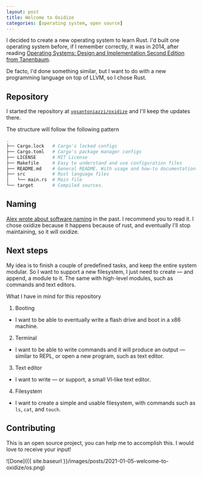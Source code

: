 ```yaml
---
layout: post
title: Welcome to Oxidize
categories: [operating system, open source]
---
```


I decided to create a new operating system to learn Rust. I'd built one operating system before, if I remember correctly, it was in 2014, after reading [Operating Systems: Design and Implementation Second Edition from Tanenbaum](https://www.amazon.com/Operating-Systems-Design-Implementation-Second/dp/0136386776).


De facto, I'd done something similar, but I want to do with a new programming language on top of LLVM, so I chose Rust.

## Repository

I started the repository at [`vgsantoniazzi/oxidize`](https://github.com/vgsantoniazzi/oxidize) and I'll keep the updates there.

The structure will follow the following pattern

```bash
.
├── Cargo.lock   # Cargo's locked configs
├── Cargo.toml   # Cargo's package manager configs
├── LICENSE      # MIT License
├── Makefile     # Easy to understand and use configuration files
├── README.md    # General README. With usage and how-to documentation.
├── src          # Rust language files
│   └── main.rs  # Main file
└── target       # Compiled sources.
```


## Naming

[Alex wrote about software naming](https://alexoliveira.cc/software-naming.html) in the past. I recommend you to read it. I chose oxidize because it happens because of rust, and eventually I'll stop maintaining, so it will oxidize.

## Next steps

My idea is to finish a couple of predefined tasks, and keep the entire system modular. So I want to support a new filesystem, I just need to create — and append, a module to it. The same with high-level modules, such as commands and text editors.

What I have in mind for this repository

1. Booting
  - I want to be able to eventually write a flash drive and boot in a x86 machine.
2. Terminal
  - I want to be able to write commands and it will produce an output — similar to REPL, or open a new program, such as text editor.
3. Text editor
  - I want to write — or support, a small VI-like text editor.
4. Filesystem
 - I want to create a simple and usable filesystem, with commands such as `ls`, `cat`, and `touch`.

## Contributing

This is an open source project, you can help me to accomplish this. I would love to receive your input!

![Done]({{ site.baseurl }}/images/posts/2021-01-05-welcome-to-oxidize/os.png)